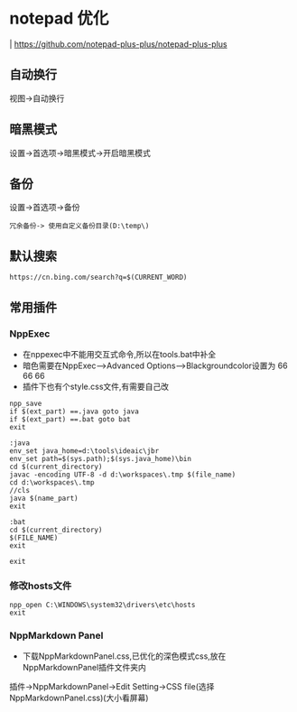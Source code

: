 # notepad 优化
| https://github.com/notepad-plus-plus/notepad-plus-plus

## 自动换行
视图->自动换行

## 暗黑模式
设置->首选项->暗黑模式->开启暗黑模式

## 备份
设置->首选项->备份
```
冗余备份-> 使用自定义备份目录(D:\temp\)
```

## 默认搜索
```
https://cn.bing.com/search?q=$(CURRENT_WORD)
```

## 常用插件

### NppExec
* 在nppexec中不能用交互式命令,所以在tools.bat中补全
* 暗色需要在NppExec-->Advanced Options-->Blackgroundcolor设置为 66 66 66
* 插件下也有个style.css文件,有需要自己改

```shell
npp_save
if $(ext_part) ==.java goto java
if $(ext_part) ==.bat goto bat
exit

:java
env_set java_home=d:\tools\ideaic\jbr
env_set path=$(sys.path);$(sys.java_home)\bin
cd $(current_directory)
javac -encoding UTF-8 -d d:\workspaces\.tmp $(file_name)
cd d:\workspaces\.tmp
//cls
java $(name_part)
exit

:bat
cd $(current_directory)
$(FILE_NAME)
exit

exit
```

### 修改hosts文件
```
npp_open C:\WINDOWS\system32\drivers\etc\hosts
exit
```

### NppMarkdown Panel
* 下载NppMarkdownPanel.css,已优化的深色模式css,放在NppMarkdownPanel插件文件夹内

插件->NppMarkdownPanel->Edit Setting->CSS file(选择NppMarkdownPanel.css)(大小看屏幕)